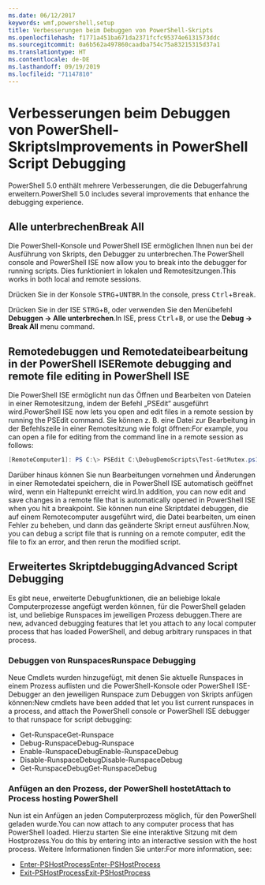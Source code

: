 ```yaml
---
ms.date: 06/12/2017
keywords: wmf,powershell,setup
title: Verbesserungen beim Debuggen von PowerShell-Skripts
ms.openlocfilehash: f1771a451ba671da2371fcfc95374e6131573ddc
ms.sourcegitcommit: 0a6b562a497860caadba754c75a83215315d37a1
ms.translationtype: HT
ms.contentlocale: de-DE
ms.lasthandoff: 09/19/2019
ms.locfileid: "71147810"
---
```

# <a name="improvements-in-powershell-script-debugging"></a><span data-ttu-id="d4415-103">Verbesserungen beim Debuggen von PowerShell-Skripts</span><span class="sxs-lookup"><span data-stu-id="d4415-103">Improvements in PowerShell Script Debugging</span></span>

<span data-ttu-id="d4415-104">PowerShell 5.0 enthält mehrere Verbesserungen, die die Debugerfahrung erweitern.</span><span class="sxs-lookup"><span data-stu-id="d4415-104">PowerShell 5.0 includes several improvements that enhance the debugging experience.</span></span>

## <a name="break-all"></a><span data-ttu-id="d4415-105">Alle unterbrechen</span><span class="sxs-lookup"><span data-stu-id="d4415-105">Break All</span></span>

<span data-ttu-id="d4415-106">Die PowerShell-Konsole und PowerShell ISE ermöglichen Ihnen nun bei der Ausführung von Skripts, den Debugger zu unterbrechen.</span><span class="sxs-lookup"><span data-stu-id="d4415-106">The PowerShell console and PowerShell ISE now allow you to break into the debugger for running scripts.</span></span> <span data-ttu-id="d4415-107">Dies funktioniert in lokalen und Remotesitzungen.</span><span class="sxs-lookup"><span data-stu-id="d4415-107">This works in both local and remote sessions.</span></span>

<span data-ttu-id="d4415-108">Drücken Sie in der Konsole <kbd>STRG</kbd>+<kbd>UNTBR</kbd>.</span><span class="sxs-lookup"><span data-stu-id="d4415-108">In the console, press <kbd>Ctrl</kbd>+<kbd>Break</kbd>.</span></span>

<span data-ttu-id="d4415-109">Drücken Sie in der ISE <kbd>STRG</kbd>+<kbd>B</kbd>, oder verwenden Sie den Menübefehl **Debuggen -> Alle unterbrechen**.</span><span class="sxs-lookup"><span data-stu-id="d4415-109">In ISE, press <kbd>Ctrl</kbd>+<kbd>B</kbd>, or use the **Debug -> Break All** menu command.</span></span>

## <a name="remote-debugging-and-remote-file-editing-in-powershell-ise"></a><span data-ttu-id="d4415-110">Remotedebuggen und Remotedateibearbeitung in der PowerShell ISE</span><span class="sxs-lookup"><span data-stu-id="d4415-110">Remote debugging and remote file editing in PowerShell ISE</span></span>

<span data-ttu-id="d4415-111">Die PowerShell ISE ermöglicht nun das Öffnen und Bearbeiten von Dateien in einer Remotesitzung, indem der Befehl „PSEdit“ ausgeführt wird.</span><span class="sxs-lookup"><span data-stu-id="d4415-111">PowerShell ISE now lets you open and edit files in a remote session by running the PSEdit command.</span></span>
<span data-ttu-id="d4415-112">Sie können z. B. eine Datei zur Bearbeitung in der Befehlszeile in einer Remotesitzung wie folgt öffnen:</span><span class="sxs-lookup"><span data-stu-id="d4415-112">For example, you can open a file for editing from the command line in a remote session as follows:</span></span>

```powershell
[RemoteComputer1]: PS C:\> PSEdit C:\DebugDemoScripts\Test-GetMutex.ps1
```

<span data-ttu-id="d4415-113">Darüber hinaus können Sie nun Bearbeitungen vornehmen und Änderungen in einer Remotedatei speichern, die in PowerShell ISE automatisch geöffnet wird, wenn ein Haltepunkt erreicht wird.</span><span class="sxs-lookup"><span data-stu-id="d4415-113">In addition, you can now edit and save changes in a remote file that is automatically opened in PowerShell ISE when you hit a breakpoint.</span></span> <span data-ttu-id="d4415-114">Sie können nun eine Skriptdatei debuggen, die auf einem Remotecomputer ausgeführt wird, die Datei bearbeiten, um einen Fehler zu beheben, und dann das geänderte Skript erneut ausführen.</span><span class="sxs-lookup"><span data-stu-id="d4415-114">Now, you can debug a script file that is running on a remote computer, edit the file to fix an error, and then rerun the modified script.</span></span>

## <a name="advanced-script-debugging"></a><span data-ttu-id="d4415-115">Erweitertes Skriptdebugging</span><span class="sxs-lookup"><span data-stu-id="d4415-115">Advanced Script Debugging</span></span>

<span data-ttu-id="d4415-116">Es gibt neue, erweiterte Debugfunktionen, die an beliebige lokale Computerprozesse angefügt werden können, für die PowerShell geladen ist, und beliebige Runspaces im jeweiligen Prozess debuggen.</span><span class="sxs-lookup"><span data-stu-id="d4415-116">There are new, advanced debugging features that let you attach to any local computer process that has loaded PowerShell, and debug arbitrary runspaces in that process.</span></span>

### <a name="runspace-debugging"></a><span data-ttu-id="d4415-117">Debuggen von Runspaces</span><span class="sxs-lookup"><span data-stu-id="d4415-117">Runspace Debugging</span></span>

<span data-ttu-id="d4415-118">Neue Cmdlets wurden hinzugefügt, mit denen Sie aktuelle Runspaces in einem Prozess auflisten und die PowerShell-Konsole oder PowerShell ISE-Debugger an den jeweiligen Runspace zum Debuggen von Skripts anfügen können:</span><span class="sxs-lookup"><span data-stu-id="d4415-118">New cmdlets have been added that let you list current runspaces in a process, and attach the PowerShell console or PowerShell ISE debugger to that runspace for script debugging:</span></span>

- <span data-ttu-id="d4415-119">Get-Runspace</span><span class="sxs-lookup"><span data-stu-id="d4415-119">Get-Runspace</span></span>
- <span data-ttu-id="d4415-120">Debug-Runspace</span><span class="sxs-lookup"><span data-stu-id="d4415-120">Debug-Runspace</span></span>
- <span data-ttu-id="d4415-121">Enable-RunspaceDebug</span><span class="sxs-lookup"><span data-stu-id="d4415-121">Enable-RunspaceDebug</span></span>
- <span data-ttu-id="d4415-122">Disable-RunspaceDebug</span><span class="sxs-lookup"><span data-stu-id="d4415-122">Disable-RunspaceDebug</span></span>
- <span data-ttu-id="d4415-123">Get-RunspaceDebug</span><span class="sxs-lookup"><span data-stu-id="d4415-123">Get-RunspaceDebug</span></span>

### <a name="attach-to-process-hosting-powershell"></a><span data-ttu-id="d4415-124">Anfügen an den Prozess, der PowerShell hostet</span><span class="sxs-lookup"><span data-stu-id="d4415-124">Attach to Process hosting PowerShell</span></span>

<span data-ttu-id="d4415-125">Nun ist ein Anfügen an jeden Computerprozess möglich, für den PowerShell geladen wurde.</span><span class="sxs-lookup"><span data-stu-id="d4415-125">You can now attach to any computer process that has PowerShell loaded.</span></span> <span data-ttu-id="d4415-126">Hierzu starten Sie eine interaktive Sitzung mit dem Hostprozess.</span><span class="sxs-lookup"><span data-stu-id="d4415-126">You do this by entering into an interactive session with the host process.</span></span> <span data-ttu-id="d4415-127">Weitere Informationen finden Sie unter:</span><span class="sxs-lookup"><span data-stu-id="d4415-127">For more information, see:</span></span>

- [<span data-ttu-id="d4415-128">Enter-PSHostProcess</span><span class="sxs-lookup"><span data-stu-id="d4415-128">Enter-PSHostProcess</span></span>](/powershell/module/Microsoft.PowerShell.Core/Enter-PSHostProcess)
- [<span data-ttu-id="d4415-129">Exit-PSHostProcess</span><span class="sxs-lookup"><span data-stu-id="d4415-129">Exit-PSHostProcess</span></span>](/powershell/module/Microsoft.PowerShell.Core/Exit-PSHostProcess)
